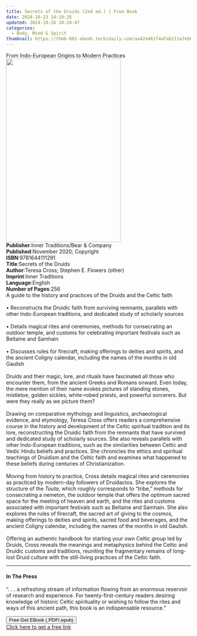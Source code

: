 ```yaml
---
title: Secrets of the Druids (2nd ed.) | Free Book
date: 2024-10-23 14:19:35
updated: 2024-10-26 10:24:47
categories:
  - Body, Mind & Spirit
thumbnail: https://thmb-001-ebook.techidaily.com/aa42e461f4afab211a7eb0992a68bfaa80eb61e489844046a83b0b5106df6f55.jpg
---
```

<main id="book-container">
  <div class="flex flex-col">
    <div class="book-brief flex-1 py-6 px-4 sm:p-6 md:py-10 md:px-8">
      <!-- brief-->
      <div class="book-brief-main">
        From Indo-European Origins to Modern Practices
      </div>
    </div>
    <div
      class="book-meta-info flex-1 grid gap-4 col-start-1 col-end-3 row-start-1 sm:mb-6 sm:grid-cols-4 lg:gap-6 lg:col-start-2 lg:row-end-6 lg:row-span-6 lg:mb-0"
    >
      <div
        class="book-meta-info-left place-content-center mt-4 p-4 text-sm leading-6 col-start-2 col-span-2 dark:text-slate-400"
      >
        <img
          class="w-full h-500 object-cover rounded-lg sm:h-255 sm:col-span-2 lg:col-span-full"
          src="https://img-001-ebook.techidaily.com/ca5fbd18f5d2f853e38ccbc7a7098df8d18f65a5ab288d6a492f4a852edc1ab3.jpg"
          alt=""
          width="312"
          height="500"
        />
      </div>
      <div
        class="book-meta-info-right mt-2 col-start-1 row-start-2 col-span-3 self-center"
      >
        <!-- meta data  -->
        <div class="flex flex-col px-4 md:px-8">
          <div class="flex-1">
            <strong>Publisher</strong>:<span class="px-2"
              >Inner Traditions/Bear &amp; Company</span
            >
          </div>
          <div class="flex-1">
            <strong>Published</strong>:<span class="px-2"
              >November 2020; Copyright</span
            >
          </div>
          <div class="flex-1">
            <strong>ISBN</strong>:<span class="px-2">9781644111291</span>
          </div>
          <div class="flex-1">
            <strong>Title</strong>:<span class="px-2"
              >Secrets of the Druids</span
            >
          </div>
          <div class="flex-1">
            <strong>Author</strong>:<span class="px-2"
              >Teresa Cross; Stephen E. Flowers (other)</span
            >
          </div>
          <div class="flex-1">
            <strong>Imprint</strong>:<span class="px-2">Inner Traditions</span>
          </div>
          <div class="flex-1">
            <strong>Language</strong>:<span class="px-2">English</span>
          </div>
          <div class="flex-1">
            <strong>Number of Pages</strong>:<span class="px-2">256</span>
          </div>
        </div>
      </div>
    </div>
    <div class="book-description flex-1 py-6 px-4 sm:p-6 md:py-10 md:px-8">
      <div class="book-description-main">
        <div accordion-content="" id="description">
          A guide to the history and practices of the Druids and the Celtic
          faith <br /><br />• Reconstructs the Druidic faith from surviving
          remnants, parallels with other Indo-European traditions, and dedicated
          study of scholarly sources <br /><br />• Details magical rites and
          ceremonies, methods for consecrating an outdoor temple, and customs
          for celebrating important festivals such as Beltaine and Samhain
          <br /><br />• Discusses rules for firecraft, making offerings to
          deities and spirits, and the ancient Coligny calendar, including the
          names of the months in old Gaulish <br /><br />Druids and their magic,
          lore, and rituals have fascinated all those who encounter them, from
          the ancient Greeks and Romans onward. Even today, the mere mention of
          their name evokes pictures of standing stones, mistletoe, golden
          sickles, white-robed priests, and powerful sorcerers. But were they
          really as we picture them? <br /><br />Drawing on comparative
          mythology and linguistics, archaeological evidence, and etymology,
          Teresa Cross offers readers a comprehensive course in the history and
          development of the Celtic spiritual tradition and its lore,
          reconstructing the Druidic faith from the remnants that have survived
          and dedicated study of scholarly sources. She also reveals parallels
          with other Indo-European traditions, such as the similarities between
          Celtic and Vedic Hindu beliefs and practices. She chronicles the
          ethics and spiritual teachings of Druidism and the Celtic faith and
          examines what happened to these beliefs during centuries of
          Christianization. <br /><br />Moving from history to practice, Cross
          details magical rites and ceremonies as practiced by modern-day
          followers of Druidactos. She explores the structure of the
          <i>Touta</i>, which roughly corresponds to “tribe,” methods for
          consecrating a nemeton, the outdoor temple that offers the optimum
          sacred space for the meeting of heaven and earth, and the rites and
          customs associated with important festivals such as Beltaine and
          Samhain. She also explores the rules of firecraft, the sacred art of
          giving to the cosmos, making offerings to deities and spirits, sacred
          food and beverages, and the ancient Coligny calendar, including the
          names of the months in old Gaulish. <br /><br />Offering an authentic
          handbook for starting your own Celtic group led by Druids, Cross
          reveals the meanings and metaphysics behind the Celtic and Druidic
          customs and traditions, reuniting the fragmentary remains of long-lost
          Druid culture with the still-living practices of the Celtic faith.
        </div>
        <div class="accordion-fader"></div>
      </div>
    </div>
    <div class="book-excerpts flex-1 py-6 px-4 sm:p-6 md:py-10 md:px-8">
      <!-- excerpts-->
      <div class="book-excerpts-main">
        <hr />
        <h4 class="placeholder placeholder-heading">
          <span>In The Press</span>
        </h4>
        <p>
          “. . . a refreshing stream of information flowing from an enormous
          reservoir of research and experience. For twenty-first-century readers
          desiring knowledge of historic Celtic spirituality or wishing to
          follow the rites and ways of this ancient path, this book is an
          indispensable resource.”
        </p>
      </div>
    </div>
    <div
      class="book-about-author flex-1 py-6 px-4 sm:p-6 md:py-10 md:px-8"
    ></div>
    <div class="book-free-get flex-1 py-6 px-4 sm:p-6 md:py-10 md:px-8">
      <button
        id="btn-free-get"
        class="bg-blue-500 hover:bg-blue-700 text-white font-bold py-2 px-4 rounded"
      >
        Free Get EBook (.PDF/.epub)
      </button>
      <div id="countdown-display" class="px-2 text-lg mt-2"></div>
      <a
        id="free-link"
        class="hidden bg-blue-500 hover:bg-blue-700 text-white font-bold py-2 px-4 rounded"
        href="https://www.ebooks.com/en-us/book/209983779/secrets-of-the-druids/teresa-cross/"
        target="_blank"
        >Click here to get a free link</a
      >
    </div>
    <script>
      let countdownTime = 0;
      let countdownInterval = null;
      document
        .getElementById('btn-free-get')
        .addEventListener('click', startCountdown);
      function startCountdown() {
        countdownTime = new Date().getTime() + 60000 * 3;
        countdownInterval = setInterval(updateCountdown, 1000);
        document.getElementById('btn-free-get').disabled = true;
        document
          .getElementById('btn-free-get')
          .classList.add('bg-gray-500', 'cursor-not-allowed');
      }
      function updateCountdown() {
        let currentTime = new Date().getTime();
        let timeLeft = countdownTime - currentTime;
        let secondsLeft = Math.floor(timeLeft / 1000);
        document.getElementById('countdown-display').innerHTML =
          `Remaining time: ${secondsLeft} seconds.`;
        if (secondsLeft <= 0) {
          clearInterval(countdownInterval);
          document.getElementById('btn-free-get').classList.add('hidden');
          document.getElementById('free-link').classList.remove('hidden');
          document.getElementById('countdown-display').innerHTML = '';
        }
      }
    </script>
  </div>
</main>
